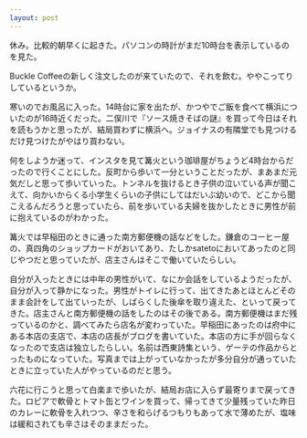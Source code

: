 ```yaml
---
layout: post
---
```


休み。比較的朝早くに起きた。パソコンの時計がまだ10時台を表示しているのを見た。

Buckle Coffeeの新しく注文したのが来ていたので、それを飲む。ややこってりしているというか。

寒いのでお風呂に入った。14時台に家を出たが、かつやでご飯を食べて横浜についたのが16時近くだった。二俣川で『ソース焼きそばの謎』を買って今日はそれを読もうかと思ったが、結局買わずに横浜へ。ジョイナスの有隣堂でも見つけるだけ見つけたがやはり買わない。

何をしようか迷って、インスタを見て篝火という珈琲屋がちょうど4時台からだったので行くことにした。反町から歩いて一分ということだったが、まあまだ元気だしと思って歩いていった。トンネルを抜けるとき子供の泣いている声が聞こえて、向かいからくる小学生くらいの子供にしてはだいぶ幼いので、どこから聞こえるんだろうと思っていたら、前を歩いている夫婦を抜かしたときに男性が前に抱えているのがわかった。

篝火では早稲田のときに通った南方郵便機の話などをした。鎌倉のコーヒー屋の、真四角のショップカードがおいてあり、たしかsatetoにおいてあったのと同じやつだと思っていたが、店主さんはそこで働いていたらしい。

自分が入ったときには中年の男性がいて、なにか会話をしているようだったが、自分が入って静かになった。男性がトイレに行って、出てきたあとほとんどそのまま会計をして出ていったが、しばらくした後傘を取り違えた、といって戻ってきた。店主さんと南方郵便機の話をしたのはその後である。南方郵便機はまだ残っているのかと、調べてみたら店名が変わっていた。早稲田にあったのは府中にある本店の支店で、本店の店長がブログを書いていた。本店の方に手が回らなくなったので支店は独立したらしい。名前は西東詩集という、ゲーテの作品からとったものになっていた。写真までは上がっていなかったが多分自分が通っていたときに立っていた人がやっているのだと思う。

六花に行こうと思って白楽まで歩いたが、結局お店に入らず最寄りまで戻ってきた。ロピアで軟骨とトマト缶とワインを買って、帰ってきて少量残っていた昨日のカレーに軟骨を入れつつ、辛さを和らげるつもりもあって水で薄めたが、塩味は緩和されても辛さはそのままだった。